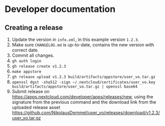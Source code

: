 # Developer documentation

## Creating a release

1. Update the version in `info.xml`, in this example version `1.2.3`.
2. Make sure `CHANGELOG.md` is up-to-date, contains the new version with correct date.
3. Commit all changes.
4. `gh auth login`
5. `gh release create v1.2.3`
6. `make appstore`
7. `gh release upload v1.2.3 build/artifacts/appstore/user_vo.tar.gz`
8. `openssl dgst -sha512 -sign ~/.nextcloud/certificates/user_vo.key build/artifacts/appstore/user_vo.tar.gz | openssl base64`
9. Submit release on https://apps.nextcloud.com/developer/apps/releases/new, using the signature from the previous command and the download link from the uploaded release asset https://github.com/NikolausDemmel/user_vo/releases/download/v1.2.3/user_vo.tar.gz